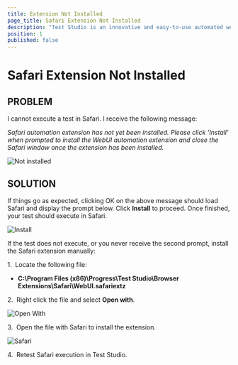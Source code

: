 ```yaml
---
title: Extension Not Installed
page_title: Safari Extension Not Installed
description: "Test Studio is an innovative and easy-to-use automated web, WPF and load testing solution. Test Studio tests support essential technologies like ASP.NET AJAX, Silverlight, PHP and MVC. HTML5, Testing framework, functional testing, performance testing, load testing, exploratory testing, manual testing."
position: 1
published: false
---
```

# Safari Extension Not Installed

## PROBLEM

I cannot execute a test in Safari. I receive the following message:

*Safari automation extension has not yet been installed. Please click 'Install' when
prompted to install the WebUI automation extension and close the Safari window
once the extension has been installed.*

![Not installed][1]

## SOLUTION

If things go as expected, clicking OK on the above message should load Safari and display the prompt below. Click **Install** to proceed. Once finished, your test should execute in Safari. 

![Install][2]

If the test does not execute, or you never receive the second prompt, install the Safari extension manually:

1.&nbsp; Locate the following file:

 - **C:\Program Files (x86)\Progress\Test Studio\Browser Extensions\Safari\WebUI.safariextz**

2.&nbsp; Right click the file and select **Open with**.

![Open With][3]

 

3.&nbsp; Open the file with Safari to install the extension. 

![Safari][4]

4.&nbsp; Retest Safari execution in Test Studio.

[1]: /img/troubleshooting-guide/test-execution-problems-tg/safari-tg/extension-not-installed/fig1.png
[2]: /img/troubleshooting-guide/test-execution-problems-tg/safari-tg/extension-not-installed/fig2.png
[3]: /img/troubleshooting-guide/test-execution-problems-tg/safari-tg/extension-not-installed/fig3.png
[4]: /img/troubleshooting-guide/test-execution-problems-tg/safari-tg/extension-not-installed/fig4.png